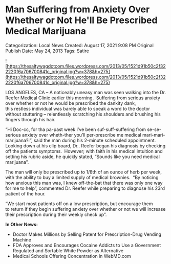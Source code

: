 # Man Suffering from Anxiety Over Whether or Not He'll Be Prescribed Medical Marijuana

Categorization: Local News
Created: August 17, 2021 9:08 PM
Original Publish Date: May 24, 2013
Tags: Satire

![https://thesaltywagdotcom.files.wordpress.com/2013/05/1521d91b50c2f322220f6a706700841c_original.jpg?w=378&h=275](https://thesaltywagdotcom.files.wordpress.com/2013/05/1521d91b50c2f322220f6a706700841c_original.jpg?w=378&h=275)

LOS ANGELES, CA – A noticeably uneasy man was seen walking into the Dr. Reefer Medical Clinic earlier this morning.  Suffering from serious anxiety over whether or not he would be prescribed the dankity dank, this restless individual was barely able to speak a word to the doctor without stuttering – relentlessly scratching his shoulders and brushing his fingers through his hair.  

“Hi Doc-cc, for tha pa-past week I’ve been suf-suff-suffering from se-se-serious anxiety over wheth-ther you’ll per-prescribe me medical mari-mari-marijuana?!”, said the man during his 2-minute scheduled appointment.  Looking down at his clip board, Dr.. Reefer began his diagnosis by checking off the patients symptoms.  However; with faith in his medical intuition and setting his rubric aside, he quickly stated, “Sounds like you need medical marijuana”.  

The man will only be prescribed up to 1/8th of an ounce of herb per week, with the ability to buy a limited supply of medical brownies.  “By noticing how anxious this man was, I knew off-the-bat that there was only one way for me to help”, commented Dr. Reefer while preparing to diagnose his 23rd patient of the hour.  

“We start most patients off on a low prescription, but encourage them to return if they begin suffering anxiety over whether or not we will increase their prescription during their weekly check up”.

**In Other News:**

- Doctor Makes Millions by Selling Patent for Prescription-Drug Vending Machine
- FDA Approves and Encourages Cocaine Addicts to Use a Government Regulated and Sortable White Powder as Alternative
- Medical Schools Offering Concentration in WebMD.com